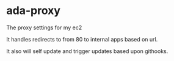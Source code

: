ada-proxy
=========

The proxy settings for my ec2

It handles redirects to from 80 to internal apps based on url.

It also will self update and trigger updates based upon githooks.
